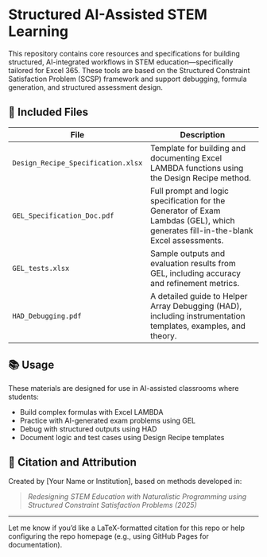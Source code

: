 # Structured AI-Assisted STEM Learning

This repository contains core resources and specifications for building structured, AI-integrated workflows in STEM education—specifically tailored for Excel 365. These tools are based on the Structured Constraint Satisfaction Problem (SCSP) framework and support debugging, formula generation, and structured assessment design.

## 📂 Included Files

| File                         | Description |
|-----------------------------|-------------|
| `Design_Recipe_Specification.xlsx` | Template for building and documenting Excel LAMBDA functions using the Design Recipe method. |
| `GEL_Specification_Doc.pdf`        | Full prompt and logic specification for the Generator of Exam Lambdas (GEL), which generates fill-in-the-blank Excel assessments. |
| `GEL_tests.xlsx`                  | Sample outputs and evaluation results from GEL, including accuracy and refinement metrics. |
| `HAD_Debugging.pdf`              | A detailed guide to Helper Array Debugging (HAD), including instrumentation templates, examples, and theory. |

## 📚 Usage

These materials are designed for use in AI-assisted classrooms where students:
- Build complex formulas with Excel LAMBDA
- Practice with AI-generated exam problems using GEL
- Debug with structured outputs using HAD
- Document logic and test cases using Design Recipe templates

## 🔗 Citation and Attribution

Created by [Your Name or Institution], based on methods developed in:
> *Redesigning STEM Education with Naturalistic Programming using Structured Constraint Satisfaction Problems (2025)*

---

Let me know if you’d like a LaTeX-formatted citation for this repo or help configuring the repo homepage (e.g., using GitHub Pages for documentation).
